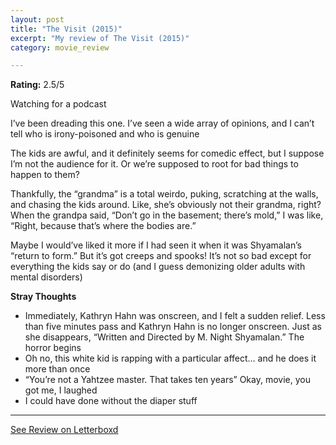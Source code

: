 ```yaml
---
layout: post
title: "The Visit (2015)"
excerpt: "My review of The Visit (2015)"
category: movie_review

---
```


**Rating:** 2.5/5

Watching for a podcast

I’ve been dreading this one. I’ve seen a wide array of opinions, and I can’t tell who is irony-poisoned and who is genuine

The kids are awful, and it definitely seems for comedic effect, but I suppose I’m not the audience for it. Or we’re supposed to root for bad things to happen to them?

Thankfully, the “grandma” is a total weirdo, puking, scratching at the walls, and chasing the kids around. Like, she’s obviously not their grandma, right? When the grandpa said, “Don’t go in the basement; there’s mold,” I was like, “Right, because that’s where the bodies are.”

Maybe I would’ve liked it more if I had seen it when it was Shyamalan’s “return to form.”  But it’s got creeps and spooks! It’s not so bad except for everything the kids say or do (and I guess demonizing older adults with mental disorders)

<b>Stray Thoughts</b>
* Immediately, Kathryn Hahn was onscreen, and I felt a sudden relief. Less than five minutes pass and Kathryn Hahn is no longer onscreen. Just as she disappears, “Written and Directed by M. Night Shyamalan.” The horror begins
* Oh no, this white kid is rapping with a particular affect… and he does it more than once
* “You’re not a Yahtzee master. That takes ten years” Okay, movie, you got me, I laughed
* I could have done without the diaper stuff

<hr>

[See Review on Letterboxd](https://boxd.it/4aZv1t)
